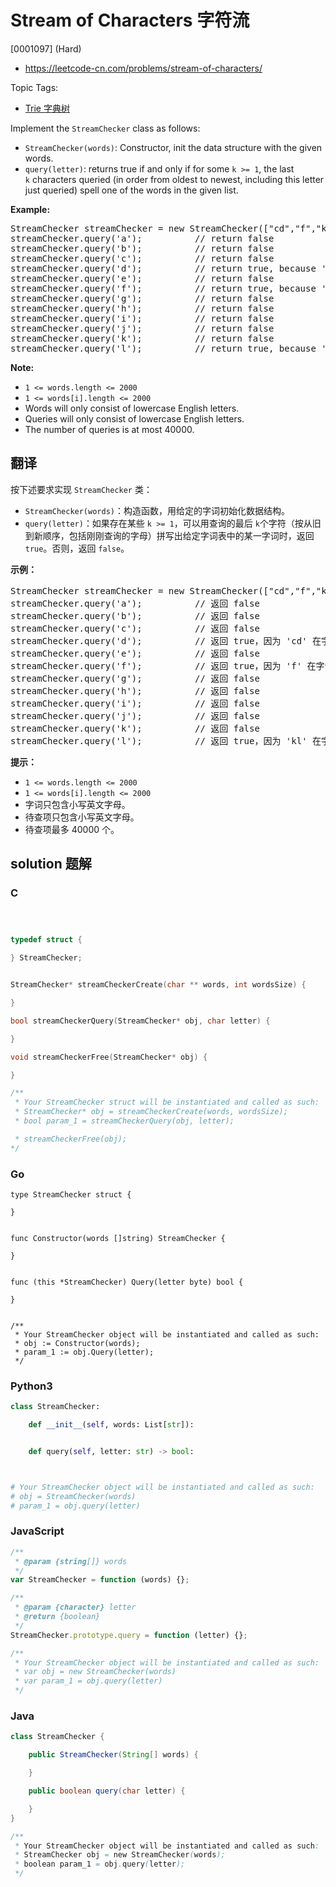# Stream of Characters 字符流

[0001097] (Hard)

- https://leetcode-cn.com/problems/stream-of-characters/

Topic Tags:

- [Trie 字典树](https://leetcode-cn.com/tag/trie/)

Implement the `StreamChecker` class as follows:

- `StreamChecker(words)`: Constructor, init the data structure with the given words.
- `query(letter)`: returns true if and only if for some `k >= 1`, the last `k` characters queried (in order from oldest to newest, including this letter just queried) spell one of the words in the given list.

**Example:**

<pre>StreamChecker streamChecker = new StreamChecker(["cd","f","kl"]); // init the dictionary.
streamChecker.query('a');          // return false
streamChecker.query('b');          // return false
streamChecker.query('c');          // return false
streamChecker.query('d');          // return true, because 'cd' is in the wordlist
streamChecker.query('e');          // return false
streamChecker.query('f');          // return true, because 'f' is in the wordlist
streamChecker.query('g');          // return false
streamChecker.query('h');          // return false
streamChecker.query('i');          // return false
streamChecker.query('j');          // return false
streamChecker.query('k');          // return false
streamChecker.query('l');          // return true, because 'kl' is in the wordlist
</pre>

**Note:**

- `1 <= words.length <= 2000`
- `1 <= words[i].length <= 2000`
- Words will only consist of lowercase English letters.
- Queries will only consist of lowercase English letters.
- The number of queries is at most 40000.

## 翻译

按下述要求实现 `StreamChecker` 类：

- `StreamChecker(words)`：构造函数，用给定的字词初始化数据结构。
- `query(letter)`：如果存在某些 `k >= 1`，可以用查询的最后 `k`个字符（按从旧到新顺序，包括刚刚查询的字母）拼写出给定字词表中的某一字词时，返回 `true`。否则，返回 `false`。

**示例：**

<pre>StreamChecker streamChecker = new StreamChecker(["cd","f","kl"]); // 初始化字典
streamChecker.query('a');          // 返回 false
streamChecker.query('b');          // 返回 false
streamChecker.query('c');          // 返回 false
streamChecker.query('d');          // 返回 true，因为 'cd' 在字词表中
streamChecker.query('e');          // 返回 false
streamChecker.query('f');          // 返回 true，因为 'f' 在字词表中
streamChecker.query('g');          // 返回 false
streamChecker.query('h');          // 返回 false
streamChecker.query('i');          // 返回 false
streamChecker.query('j');          // 返回 false
streamChecker.query('k');          // 返回 false
streamChecker.query('l');          // 返回 true，因为 'kl' 在字词表中。</pre>

**提示：**

- `1 <= words.length <= 2000`
- `1 <= words[i].length <= 2000`
- 字词只包含小写英文字母。
- 待查项只包含小写英文字母。
- 待查项最多 40000 个。

## solution 题解

### C

```c



typedef struct {

} StreamChecker;


StreamChecker* streamCheckerCreate(char ** words, int wordsSize) {

}

bool streamCheckerQuery(StreamChecker* obj, char letter) {

}

void streamCheckerFree(StreamChecker* obj) {

}

/**
 * Your StreamChecker struct will be instantiated and called as such:
 * StreamChecker* obj = streamCheckerCreate(words, wordsSize);
 * bool param_1 = streamCheckerQuery(obj, letter);

 * streamCheckerFree(obj);
*/
```

### Go

```golang
type StreamChecker struct {

}


func Constructor(words []string) StreamChecker {

}


func (this *StreamChecker) Query(letter byte) bool {

}


/**
 * Your StreamChecker object will be instantiated and called as such:
 * obj := Constructor(words);
 * param_1 := obj.Query(letter);
 */
```

### Python3

```python
class StreamChecker:

    def __init__(self, words: List[str]):


    def query(self, letter: str) -> bool:



# Your StreamChecker object will be instantiated and called as such:
# obj = StreamChecker(words)
# param_1 = obj.query(letter)
```

### JavaScript

```javascript
/**
 * @param {string[]} words
 */
var StreamChecker = function (words) {};

/**
 * @param {character} letter
 * @return {boolean}
 */
StreamChecker.prototype.query = function (letter) {};

/**
 * Your StreamChecker object will be instantiated and called as such:
 * var obj = new StreamChecker(words)
 * var param_1 = obj.query(letter)
 */
```

### Java

```java
class StreamChecker {

    public StreamChecker(String[] words) {

    }

    public boolean query(char letter) {

    }
}

/**
 * Your StreamChecker object will be instantiated and called as such:
 * StreamChecker obj = new StreamChecker(words);
 * boolean param_1 = obj.query(letter);
 */
```
